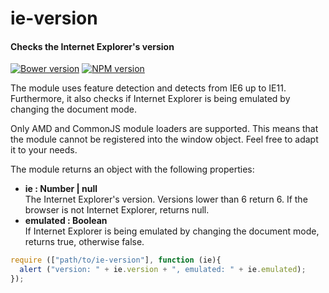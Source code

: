 ie-version
==========

#### Checks the Internet Explorer's version ####

[![Bower version][bower-image]][bower-url]
[![NPM version][npm-image]][npm-url]

The module uses feature detection and detects from IE6 up to IE11. Furthermore, it also checks if Internet Explorer is being emulated by changing the document mode.

Only AMD and CommonJS module loaders are supported. This means that the module cannot be registered into the window object. Feel free to adapt it to your needs.

The module returns an object with the following properties:

- __ie : Number | null__  
  The Internet Explorer's version. Versions lower than 6 return 6. If the browser is not Internet Explorer, returns null.
- __emulated : Boolean__  
  If Internet Explorer is being emulated by changing the document mode, returns true, otherwise false.

```javascript
require (["path/to/ie-version"], function (ie){
  alert ("version: " + ie.version + ", emulated: " + ie.emulated);
});
```

[npm-image]: http://img.shields.io/npm/v/ie-version.svg
[npm-url]: https://npmjs.org/package/ie-version
[bower-image]: http://img.shields.io/bower/v/ie-version.svg
[bower-url]: http://bower.io